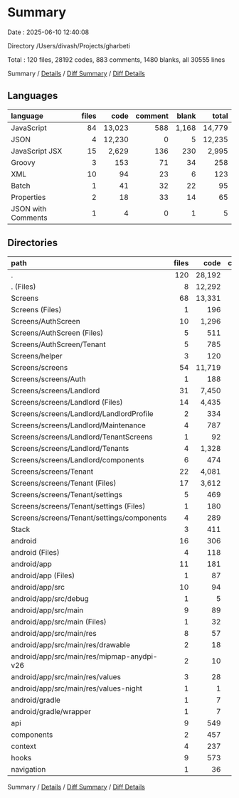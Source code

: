 # Summary

Date : 2025-06-10 12:40:08

Directory /Users/divash/Projects/gharbeti

Total : 120 files,  28192 codes, 883 comments, 1480 blanks, all 30555 lines

Summary / [Details](details.md) / [Diff Summary](diff.md) / [Diff Details](diff-details.md)

## Languages
| language | files | code | comment | blank | total |
| :--- | ---: | ---: | ---: | ---: | ---: |
| JavaScript | 84 | 13,023 | 588 | 1,168 | 14,779 |
| JSON | 4 | 12,230 | 0 | 5 | 12,235 |
| JavaScript JSX | 15 | 2,629 | 136 | 230 | 2,995 |
| Groovy | 3 | 153 | 71 | 34 | 258 |
| XML | 10 | 94 | 23 | 6 | 123 |
| Batch | 1 | 41 | 32 | 22 | 95 |
| Properties | 2 | 18 | 33 | 14 | 65 |
| JSON with Comments | 1 | 4 | 0 | 1 | 5 |

## Directories
| path | files | code | comment | blank | total |
| :--- | ---: | ---: | ---: | ---: | ---: |
| . | 120 | 28,192 | 883 | 1,480 | 30,555 |
| . (Files) | 8 | 12,292 | 2 | 12 | 12,306 |
| Screens | 68 | 13,331 | 567 | 1,131 | 15,029 |
| Screens (Files) | 1 | 196 | 2 | 12 | 210 |
| Screens/AuthScreen | 10 | 1,296 | 18 | 120 | 1,434 |
| Screens/AuthScreen (Files) | 5 | 511 | 8 | 42 | 561 |
| Screens/AuthScreen/Tenant | 5 | 785 | 10 | 78 | 873 |
| Screens/helper | 3 | 120 | 0 | 8 | 128 |
| Screens/screens | 54 | 11,719 | 547 | 991 | 13,257 |
| Screens/screens/Auth | 1 | 188 | 4 | 16 | 208 |
| Screens/screens/Landlord | 31 | 7,450 | 235 | 633 | 8,318 |
| Screens/screens/Landlord (Files) | 14 | 4,435 | 170 | 372 | 4,977 |
| Screens/screens/Landlord/LandlordProfile | 2 | 334 | 5 | 30 | 369 |
| Screens/screens/Landlord/Maintenance | 4 | 787 | 17 | 56 | 860 |
| Screens/screens/Landlord/TenantScreens | 1 | 92 | 11 | 10 | 113 |
| Screens/screens/Landlord/Tenants | 4 | 1,328 | 32 | 122 | 1,482 |
| Screens/screens/Landlord/components | 6 | 474 | 0 | 43 | 517 |
| Screens/screens/Tenant | 22 | 4,081 | 308 | 342 | 4,731 |
| Screens/screens/Tenant (Files) | 17 | 3,612 | 299 | 303 | 4,214 |
| Screens/screens/Tenant/settings | 5 | 469 | 9 | 39 | 517 |
| Screens/screens/Tenant/settings (Files) | 1 | 180 | 9 | 14 | 203 |
| Screens/screens/Tenant/settings/components | 4 | 289 | 0 | 25 | 314 |
| Stack | 3 | 411 | 3 | 19 | 433 |
| android | 16 | 306 | 159 | 76 | 541 |
| android (Files) | 4 | 118 | 68 | 47 | 233 |
| android/app | 11 | 181 | 91 | 28 | 300 |
| android/app (Files) | 1 | 87 | 68 | 22 | 177 |
| android/app/src | 10 | 94 | 23 | 6 | 123 |
| android/app/src/debug | 1 | 5 | 0 | 3 | 8 |
| android/app/src/main | 9 | 89 | 23 | 3 | 115 |
| android/app/src/main (Files) | 1 | 32 | 0 | 0 | 32 |
| android/app/src/main/res | 8 | 57 | 23 | 3 | 83 |
| android/app/src/main/res/drawable | 2 | 18 | 23 | 3 | 44 |
| android/app/src/main/res/mipmap-anydpi-v26 | 2 | 10 | 0 | 0 | 10 |
| android/app/src/main/res/values | 3 | 28 | 0 | 0 | 28 |
| android/app/src/main/res/values-night | 1 | 1 | 0 | 0 | 1 |
| android/gradle | 1 | 7 | 0 | 1 | 8 |
| android/gradle/wrapper | 1 | 7 | 0 | 1 | 8 |
| api | 9 | 549 | 44 | 74 | 667 |
| components | 2 | 457 | 11 | 31 | 499 |
| context | 4 | 237 | 36 | 50 | 323 |
| hooks | 9 | 573 | 57 | 81 | 711 |
| navigation | 1 | 36 | 4 | 6 | 46 |

Summary / [Details](details.md) / [Diff Summary](diff.md) / [Diff Details](diff-details.md)
